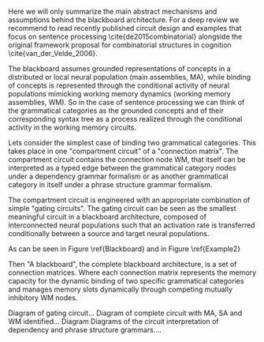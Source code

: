 Here we will only summarize the main abstract mechanisms and assumptions behind the blackboard architecture. For a deep review we recommend to read recently published circuit design and examples that focus on sentence processing \cite{de2015combinatorial} alongside the original framework proposal for combinatorial structures in cognition \cite{van_der_Velde_2006}.

The blackboard assumes grounded representations of concepts in a distributed or local neural population (main assemblies, MA), while binding of concepts is represented through the conditional activity of neural populations mimicking working memory dynamics (working memory assemblies, WM). So in the case of sentence processing we can think of the grammatical categories as the grounded concepts and of their corresponding syntax tree as a process realized through the conditional activity in the working memory circuits.

Lets consider the simplest case of binding two grammatical categories. This takes place in one "compartment circuit" of a "connection matrix". The compartment circuit contains the connection node WM, that itself can be interpreted as a typed edge between the grammatical category nodes under a dependency grammar formalism or as another grammatical category in itself under a phrase structure grammar formalism.

The compartment circuit is engineered with an appropriate combination of simple "gating circuits". The gating circuit can be seen as the smallest meaningful circuit in a blackboard architecture, composed of interconnected neural populations such that an activation rate is transferred conditionally between a source and target neural populations.

As can be seen in Figure \ref{Blackboard} and in Figure \ref{Example2}


Then "A blackboard", the complete blackboard architecture, is a set of connection matrices. Where each connection matrix represents the memory capacity for the dynamic binding of two specific grammatical categories and manages memory slots dynamically through competing mutually inhibitory WM nodes.

Diagram of gating circuit...
Diagram of complete circuit with MA, SA and WM identified...
Diagram 
Diagrams of the circuit interpretation of dependency and phrase structure grammars....
